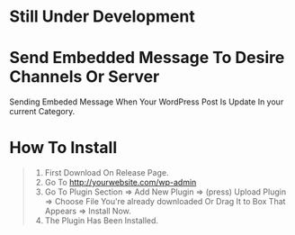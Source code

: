 
# Still Under Development 

# Send Embedded Message To Desire Channels Or Server
Sending Embeded Message When Your WordPress Post Is Update In your current Category.


# How To Install
> 1. First Download On Release Page.
> 2. Go To http://yourwebsite.com/wp-admin
> 3. Go To Plugin Section => Add New Plugin => (press) Upload Plugin => Choose File You're already downloaded Or Drag It to Box That Appears => Install Now.
> 4. The Plugin Has Been Installed.
